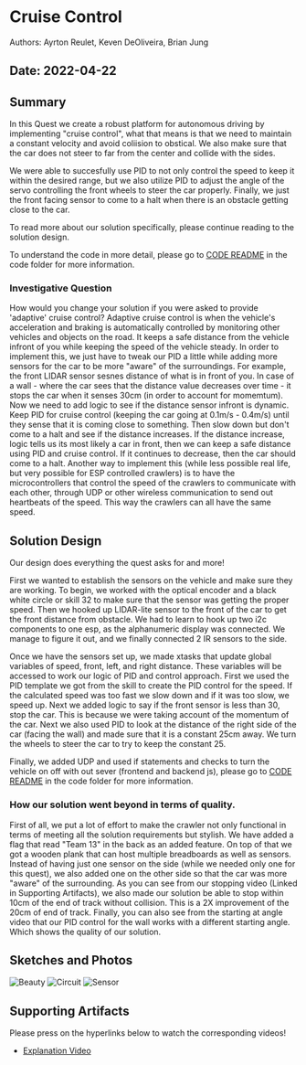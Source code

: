 # Cruise Control
Authors: Ayrton Reulet, Keven DeOliveira, Brian Jung

Date: 2022-04-22
-----

## Summary

In this Quest we create a robust platform for autonomous driving by implementing "cruise control", what that means is that we need to maintain a constant velocity and avoid coliision to obstical. We also make sure that the car does not steer to far from the center and collide with the sides.

We were able to succesfully use PID to not only control the speed to keep it within the desired range, but we also utilize PID to adjust the angle of the servo controlling the front wheels to steer the car properly. Finally, we just the front facing sensor to come to a halt when there is an obstacle getting close to the car.

To read more about our solution specifically, please continue reading to the solution design.

To understand the code in more detail, please go to [CODE README](https://github.com/BU-EC444/Team13-DeOliveira-Jung-Reulet/blob/master/quest-5/code/README.md) in the code folder for more information. 

### Investigative Question
How would you change your solution if you were asked to provide 'adaptive' cruise control?
Adaptive cruise control is when the vehicle's acceleration and braking is automatically controlled by monitoring other vehicles and objects on the road. It keeps a safe distance from the vehicle infront of you while keeping the speed of the vehicle steady.
In order to implement this, we just have to tweak our PID a little while adding more sensors for the car to be more "aware" of the surroundings. For example, the front LIDAR sensor sesnes distance of what is in front of you. In case of a wall - where the car sees that the distance value decreases over time - it stops the car when it senses 30cm (in order to account for momemtum). Now we need to add logic to see if the distance sensor infront is dynamic. Keep PID for cruise control (keeping the car going at 0.1m/s - 0.4m/s) until they sense that it is coming close to something. Then slow down but don't come to a halt and see if the distance increases. If the distance increase, logic tells us its most likely a car in front, then we can keep a safe distance using PID and cruise control. If it continues to decrease, then the car should come to a halt. 
Another way to implement this (while less possible real life, but very possible for ESP controlled crawlers) is to have the microcontrollers that control the speed of the crawlers to communicate with each other, through UDP or other wireless communication to send out heartbeats of the speed. This way the crawlers can all have the same speed.

## Solution Design
Our design does everything the quest asks for and more! 

First we wanted to establish the sensors on the vehicle and make sure they are working. To begin, we worked with the optical encoder and a black white circle or skill 32 to make sure that the sensor was getting the proper speed. Then we hooked up LIDAR-lite sensor to the front of the car to get the front distance from obstacle. We had to learn to hook up two i2c components to one esp, as the alphanumeric display was connected. We manage to figure it out, and we finally connected 2 IR sensors to the side.

Once we have the sensors set up, we made xtasks that update global variables of speed, front, left, and right distance. These variables will be accessed to work our logic of PID and control approach. First we used the PID template we got from the skill to create the PID control for the speed. If the calculated speed was too fast we slow down and if it was too slow, we speed up. Next we added logic to say if the front sensor is less than 30, stop the car. This is because we were taking account of the momentum of the car. Next we also used PID to look at the distance of the right side of the car (facing the wall) and made sure that it is a constant 25cm away. We turn the wheels to steer the car to try to keep the constant 25.

Finally, we added UDP and used if statements and checks to turn the vehicle on off with out sever (frontend and backend js), please go to [CODE README](https://github.com/BU-EC444/Team13-DeOliveira-Jung-Reulet/blob/master/quest-5/code/README.md) in the code folder for more information. 

### How our solution went beyond in terms of quality.
First of all, we put a lot of effort to make the crawler not only functional in terms of meeting all the solution requirements but stylish. We have added a flag that read "Team 13" in the back as an added feature. On top of that we got a wooden plank that can host multiple breadboards as well as sensors. Instead of having just one sensor on the side (while we needed only one for this quest), we also added one on the other side so that the car was more "aware" of the surrounding.
As you can see from our stopping video (Linked in Supporting Artifacts), we also made our solution be able to stop within 10cm of the end of track without collision. This is a 2X improvement of the 20cm of end of track. 
Finally, you can also see from the starting at angle video that our PID control for the wall works with a different starting angle. Which shows the quality of our solution.


## Sketches and Photos
![Beauty](https://github.com/BU-EC444/Team13-DeOliveira-Jung-Reulet/blob/master/quest-5/images/20220422_145145.jpg)
![Circuit](https://github.com/BU-EC444/Team13-DeOliveira-Jung-Reulet/blob/master/quest-5/images/20220422_145121.jpg)
![Sensor](https://github.com/BU-EC444/Team13-DeOliveira-Jung-Reulet/blob/master/quest-5/images/20220422_145231.jpg)


## Supporting Artifacts
Please press on the hyperlinks below to watch the corresponding videos!

- [Explanation Video](https://drive.google.com/file/d/16FNCnZ4mt5uNj3LpY_JzY2UY0W4ui9-H/view?usp=sharing)

